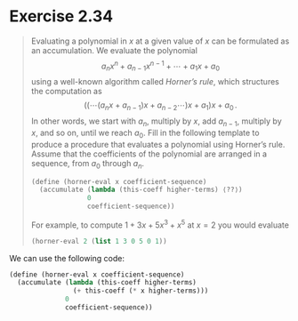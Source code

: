 # Exercise 2.34

> Evaluating a polynomial in $x$ at a given value of $x$ can be formulated as an accumulation.
> We evaluate the polynomial
> $$
>   a_n x^n + a_{n-1} x^{n-1} + \dotsb + a_1 x + a_0
> $$
> using a well-known algorithm called _Horner’s rule_, which structures
> the computation as
> $$
>   (( \dotsm (a_n x + a_{n - 1}) x + a_{n - 2} \dotsm )x + a_1) x + a_0 \,.
> $$
> In other words, we start with $a_n$, multiply by $x$, add $a_{n-1}$, multiply by $x$, and so on, until we reach $a_0$.
> Fill in the following template to produce a procedure that evaluates a polynomial using Horner’s rule.
> Assume that the coefficients of the polynomial are arranged in a sequence, from $a_0$ through $a_n$.
> ```scheme
> (define (horner-eval x coefficient-sequence)
>   (accumulate (lambda (this-coeff higher-terms) ⟨??⟩)
>               0
>               coefficient-sequence))
> ```
> For example, to compute $1 + 3x + 5x^3 + x^5$ at $x = 2$ you would evaluate
> ```scheme
> (horner-eval 2 (list 1 3 0 5 0 1))
> ```



We can use the following code:
```scheme
(define (horner-eval x coefficient-sequence)
  (accumulate (lambda (this-coeff higher-terms)
                (+ this-coeff (* x higher-terms)))
              0
              coefficient-sequence))
```
